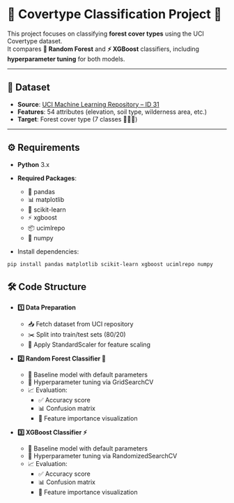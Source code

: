 # 🌲 Covertype Classification Project 🌲  

This project focuses on classifying **forest cover types** using the UCI Covertype dataset.  
It compares **🌳 Random Forest** and **⚡ XGBoost** classifiers, including **hyperparameter tuning** for both models.  

---

## 📂 Dataset  
- **Source**: [UCI Machine Learning Repository – ID 31](https://archive.ics.uci.edu/ml/datasets/covertype)  
- **Features**: 54 attributes (elevation, soil type, wilderness area, etc.)  
- **Target**: Forest cover type (7 classes 🌲🌳🌵)  

---

## ⚙️ Requirements  
- **Python** 3.x
- **Required Packages**:
  - 🐼 pandas  
  - 📊 matplotlib  
  - 🤖 scikit-learn  
  - ⚡ xgboost  
  - 📦 ucimlrepo  
  - 🔢 numpy
  
- Install dependencies:  
```bash
pip install pandas matplotlib scikit-learn xgboost ucimlrepo numpy
```

## 🛠 Code Structure
- **1️⃣ Data Preparation**
  - 📥 Fetch dataset from UCI repository
  - ✂️ Split into train/test sets (80/20)
  - 📏 Apply StandardScaler for feature scaling

- **2️⃣ Random Forest Classifier 🌳**
  - 🔹 Baseline model with default parameters
  - 🎯 Hyperparameter tuning via GridSearchCV
  - 📈 Evaluation:
    - ✅ Accuracy score
    - 📊 Confusion matrix
    - 🌟 Feature importance visualization

- **3️⃣ XGBoost Classifier ⚡**
  - 🔹 Baseline model with default parameters
  - 🎯 Hyperparameter tuning via RandomizedSearchCV
  - 📈 Evaluation:
    - ✅ Accuracy score
    - 📊 Confusion matrix
    - 🌟 Feature importance visualization
